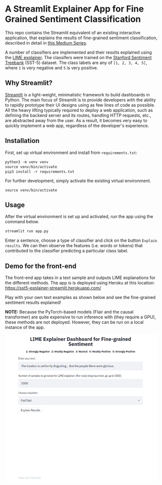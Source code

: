 # A Streamlit Explainer App for Fine Grained Sentiment Classification

This repo contains the Streamlit equivalent of an existing interactive application, that explains the results of fine-grained sentiment classification, described in detail in [this Medium Series](https://medium.com/@tech_optimist/fine-grained-sentiment-analysis-in-python-part-2-2a92fdc0160d).

A number of classifiers are implemented and their results explained using the [LIME explainer](https://arxiv.org/pdf/1602.04938.pdf). 
The classifers were trained on the  [Stanford Sentiment Treebank](https://nlp.stanford.edu/sentiment/) (SST-5) dataset. The class labels are any of `[1, 2, 3, 4, 5]`, where `1` is very negative and `5` is very positive. 

## Why Streamlit?
[Streamlit](https://www.streamlit.io/) is a light-weight, minimalistic framework to build dashboards in Python. The main focus of Streamlit is to provide developers with the ability to rapidly prototype their UI designs using as few lines of code as possible. All the heavy lifting typically required to deploy a web application, such as defining the backend server and its routes, handling HTTP requests, etc., are abstracted away from the user. As a result, it becomes very easy to quickly implement a web app, regardless of the developer's experience.


## Installation

First, set up virtual environment and install from `requirements.txt`:

    python3 -m venv venv
    source venv/bin/activate
    pip3 install -r requirements.txt

For further development, simply activate the existing virtual environment.

    source venv/bin/activate


## Usage

After the virtual environment is set up and activated, run the app using the command below.

```sh
streamlit run app.py
```

Enter a sentence, choose a type of classifier and click on the button `Explain results`. We can then observe the features (i.e. words or tokens) that contributed to the classifier predicting a particular class label.

## Demo for the front-end

The front-end app takes in a text sample and outputs LIME explanations for the different methods. The app is is deployed using Heroku at this location: https://sst5-explainer-streamlit.herokuapp.com/

Play with your own text examples as shown below and see the fine-grained sentiment results explained!

**NOTE:** Because the PyTorch-based models (Flair and the causal transformer) are quite expensive to run inference with (they require a GPU), these methods are not deployed. However, they can be run on a local instance of the app.

![](./data/assets/sst5-streamlit-explainer.gif)